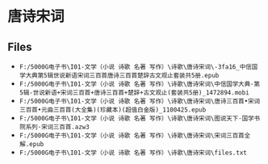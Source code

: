 # 唐诗宋词

## Files

- `F:/5000G电子书\I01-文学（小说 诗歌 名著 写作）\诗歌\唐诗宋词\-3fa16_中信国学大典第5辑世说新语宋词三百首唐诗三百首楚辞古文观止套装共5册.epub`
- `F:/5000G电子书\I01-文学（小说 诗歌 名著 写作）\诗歌\唐诗宋词\中信国学大典·第5辑-世说新语+宋词三百首+唐诗三百首+楚辞+古文观止(套装共5册)_1472894.mobi`
- `F:/5000G电子书\I01-文学（小说 诗歌 名著 写作）\诗歌\唐诗宋词\唐诗三百首•宋词三百首•元曲三百首(大全集)(珍藏本)(超值白金版)_1100425.epub`
- `F:/5000G电子书\I01-文学（小说 诗歌 名著 写作）\诗歌\唐诗宋词\图说天下·国学书院系列·宋词三百首.azw3`
- `F:/5000G电子书\I01-文学（小说 诗歌 名著 写作）\诗歌\唐诗宋词\宋词三百首全解.epub`
- `F:/5000G电子书\I01-文学（小说 诗歌 名著 写作）\诗歌\唐诗宋词\files.txt`
